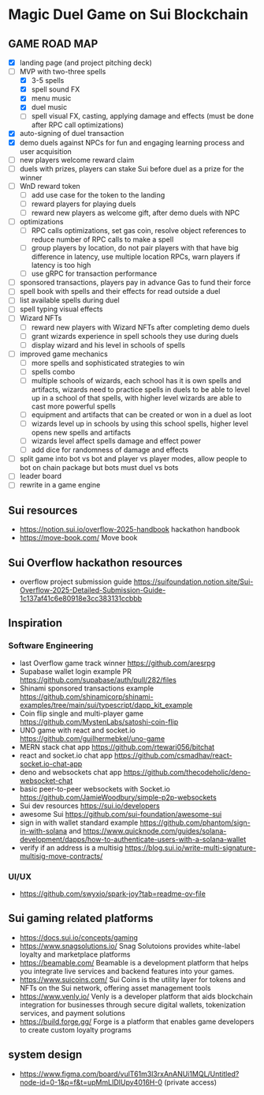 # Magic Duel Game on Sui Blockchain

## GAME ROAD MAP

- [x] landing page (and project pitching deck)
- [ ] MVP with two-three spells
  - [x] 3-5 spells
  - [x] spell sound FX
  - [x] menu music
  - [x] duel music
  - [ ] spell visual FX, casting, applying damage and effects (must be done after RPC call optimizations)
- [x] auto-signing of duel transaction
- [x] demo duels against NPCs for fun and engaging learning process and user acquisition
- [ ] new players welcome reward claim
- [ ] duels with prizes, players can stake Sui before duel as a prize for the winner
- [ ] WnD reward token
  - [ ] add use case for the token to the landing
  - [ ] reward players for playing duels
  - [ ] reward new players as welcome gift, after demo duels with NPC
- [ ] optimizations
  - [ ] RPC calls optimizations, set gas coin, resolve object references to reduce number of RPC calls to make a spell
  - [ ] group players by location, do not pair players with that have big difference in latency, use multiple location RPCs, warn players if latency is too high
  - [ ] use gRPC for transaction performance
- [ ] sponsored transactions, players pay in advance Gas to fund their force
- [ ] spell book with spells and their effects for read outside a duel
- [ ] list available spells during duel
- [ ] spell typing visual effects
- [ ] Wizard NFTs
  - [ ] reward new players with Wizard NFTs after completing demo duels
  - [ ] grant wizards experience in spell schools they use during duels
  - [ ] display wizard and his level in schools of spells
- [ ] improved game mechanics
  - [ ] more spells and sophisticated strategies to win
  - [ ] spells combo
  - [ ] multiple schools of wizards, each school has it is own spells and artifacts, wizards need to practice spells in duels to be able to level up in a school of that spells, with higher level wizards are able to cast more powerful spells
  - [ ] equipment and artifacts that can be created or won in a duel as loot
  - [ ] wizards level up in schools by using this school spells, higher level opens new spells and artifacts
  - [ ] wizards level affect spells damage and effect power
  - [ ] add dice for randomness of damage and effects
- [ ] split game into bot vs bot and player vs player modes, allow people to bot on chain package but bots must duel vs bots
- [ ] leader board
- [ ] rewrite in a game engine

## Sui resources

- https://notion.sui.io/overflow-2025-handbook hackathon handbook
- https://move-book.com/ Move book

## Sui Overflow hackathon resources

- overflow project submission guide https://suifoundation.notion.site/Sui-Overflow-2025-Detailed-Submission-Guide-1c137af41c6e80918e3cc383131ccbbb

## Inspiration

### Software Engineering

- last Overflow game track winner https://github.com/aresrpg
- Supabase wallet login example PR https://github.com/supabase/auth/pull/282/files
- Shinami sponsored transactions example https://github.com/shinamicorp/shinami-examples/tree/main/sui/typescript/dapp_kit_example
- Coin flip single and multi-player game https://github.com/MystenLabs/satoshi-coin-flip
- UNO game with react and socket.io https://github.com/guilhermebkel/uno-game
- MERN stack chat app https://github.com/rtewari056/bitchat
- react and socket.io chat app https://github.com/csmadhav/react-socket.io-chat-app
- deno and websockets chat app https://github.com/thecodeholic/deno-websocket-chat
- basic peer-to-peer websockets with Socket.io https://github.com/JamieWoodbury/simple-p2p-websockets
- Sui dev resources https://sui.io/developers
- awesome Sui https://github.com/sui-foundation/awesome-sui
- sign in with wallet standard example https://github.com/phantom/sign-in-with-solana and https://www.quicknode.com/guides/solana-development/dapps/how-to-authenticate-users-with-a-solana-wallet
- verify if an address is a multisig https://blog.sui.io/write-multi-signature-multisig-move-contracts/

### UI/UX

- https://github.com/swyxio/spark-joy?tab=readme-ov-file

## Sui gaming related platforms

- https://docs.sui.io/concepts/gaming
- https://www.snagsolutions.io/ Snag Solutoions provides white-label loyalty and marketplace platforms
- https://beamable.com/ Beamable is a development platform that helps you integrate live services and backend features into your games.
- https://www.suicoins.com/ Sui Coins is the utility layer for tokens and NFTs on the Sui network, offering asset management tools
- https://www.venly.io/ Venly is a developer platform that aids blockchain integration for businesses through secure digital wallets, tokenization services, and payment solutions
- https://build.forge.gg/ Forge is a platform that enables game developers to create custom loyalty programs 

## system design

- https://www.figma.com/board/vulT61m3l3rxAnANUi1MQL/Untitled?node-id=0-1&p=f&t=upMmLIDIUpy4016H-0 (private access)
